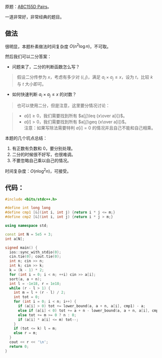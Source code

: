 原题：[ABC155D Pairs](https://www.luogu.com.cn/problem/AT_abc155_d)。

一道非常好，非常经典的题目。

## 做法

很明显，本题朴素做法时间复杂度 $O(n^2\log n)$，不可取。

然后我们可以二分答案：

- 问题来了，二分的判断函数怎么写？

> 假设二分传参为 $x$，考虑有多少对 $(i,j)$，满足 $a_i\times a_j\leq x$，设为 $t$，比较 $k$ 与 $t$ 大小即可。

- 如何快速判断 $a_i\times a_j\leq x$ 的对数？

> 也可以使用二分，但是注意，这里要分情况讨论：

> - $a[i]\geq0$，我们需要找到所有 $a[j]\leq {x\over a[i]}$。  
> - $a[i]>0$，我们需要找到所有 $a[j]\geq {x\over a[i]}$。  
> 注意：如果写除法需要特判 $a[i]=0$ 的情况并且自己不能和自己相乘。

本题的几个坑点总结：

1. 有正数有负数和 $0$，要分别处理。  
2. 二分的时候很不好写，也很难调。  
3. 不要忽略自己乘以自己的情况。  

时间复杂度：$O(n\log^2n)$，可接受。

## 代码：

```cpp
#include <bits/stdc++.h>

#define int long long
#define cmp1 [&](int i, int j) {return i * j <= m;}
#define cmp2 [&](int i, int j) {return i * j > m;}

using namespace std;

const int N = 5e5 + 3;
int a[N];

signed main() {
  ios::sync_with_stdio(0);
  cin.tie(0); cout.tie(0);
  int n; cin >> n;
  int k; cin >> k;
  k = (k - 1) * 2;
  for (int i = 0; i < n; ++i) cin >> a[i];
  sort(a, a + n);
  int l = -1e18, r = 1e18;
  while (r - l > 1) {
    int m = l + (r - l) / 2;
    int tot = 0;
    for (int i = 0; i < n; i++) {
      if (a[i] > 0) tot += lower_bound(a, a + n, a[i], cmp1) - a;
      else if (a[i] < 0) tot += a + n - lower_bound(a, a + n, a[i], cmp2);
      else tot += m >= 0 ? n : 0;
      if (a[i] * a[i] <= m) tot--;
    }
    if (tot <= k) l = m;
    else r = m;
  }
  cout << r << '\n';
  return 0;
}
```